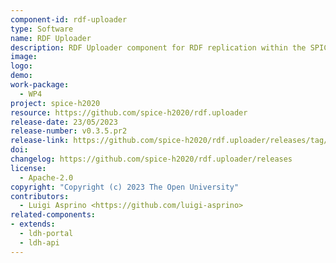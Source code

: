 ```yaml
---
component-id: rdf-uploader
type: Software
name: RDF Uploader
description: RDF Uploader component for RDF replication within the SPICE LDH
image:
logo:
demo:
work-package: 
  - WP4
project: spice-h2020
resource: https://github.com/spice-h2020/rdf.uploader
release-date: 23/05/2023
release-number: v0.3.5.pr2
release-link: https://github.com/spice-h2020/rdf.uploader/releases/tag/v0.3.5.pr2
doi:
changelog: https://github.com/spice-h2020/rdf.uploader/releases
license:
  - Apache-2.0
copyright: "Copyright (c) 2023 The Open University"
contributors:
  - Luigi Asprino <https://github.com/luigi-asprino>
related-components:
- extends:
  - ldh-portal
  - ldh-api 
---
```

